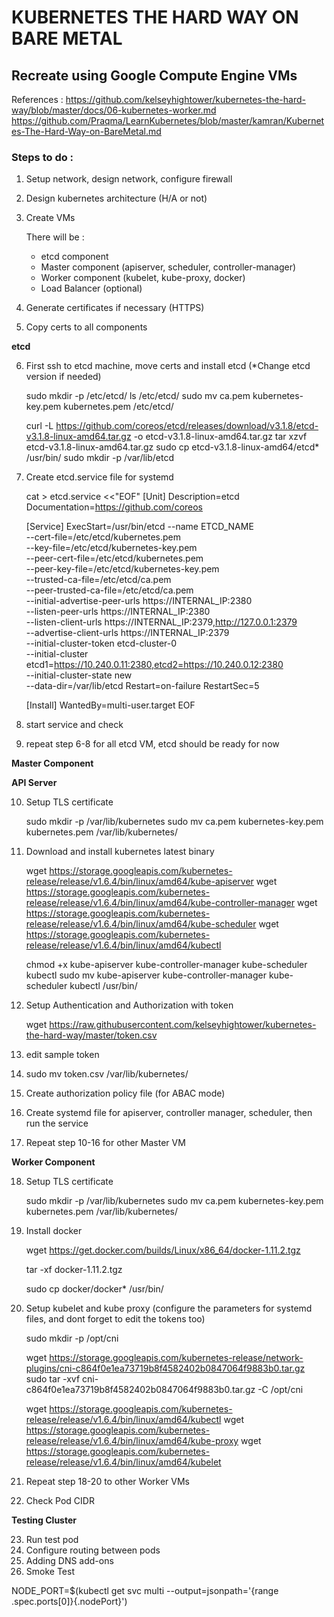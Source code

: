 # KUBERNETES THE HARD WAY ON BARE METAL

## Recreate using Google Compute Engine VMs

References :
https://github.com/kelseyhightower/kubernetes-the-hard-way/blob/master/docs/06-kubernetes-worker.md
https://github.com/Praqma/LearnKubernetes/blob/master/kamran/Kubernetes-The-Hard-Way-on-BareMetal.md

### Steps to do :

1. Setup network, design network, configure firewall
2. Design kubernetes architecture (H/A or not)
3. Create VMs

	There will be :
	- etcd component
	- Master component (apiserver, scheduler, controller-manager)
	- Worker component (kubelet, kube-proxy, docker)
	- Load Balancer (optional)

4. Generate certificates if necessary (HTTPS)
5. Copy certs to all components

**etcd**

6. First ssh to etcd machine, move certs and install etcd (*Change etcd version if needed)
	
	sudo mkdir -p /etc/etcd/
	ls /etc/etcd/
	sudo mv ca.pem kubernetes-key.pem kubernetes.pem /etc/etcd/

	curl -L https://github.com/coreos/etcd/releases/download/v3.1.8/etcd-v3.1.8-linux-amd64.tar.gz -o etcd-v3.1.8-linux-amd64.tar.gz
	tar xzvf etcd-v3.1.8-linux-amd64.tar.gz 
	sudo cp etcd-v3.1.8-linux-amd64/etcd* /usr/bin/
	sudo mkdir -p /var/lib/etcd

7. Create etcd.service file for systemd

	cat > etcd.service <<"EOF"
	[Unit]
	Description=etcd
	Documentation=https://github.com/coreos

	[Service]
	ExecStart=/usr/bin/etcd --name ETCD_NAME \
	  --cert-file=/etc/etcd/kubernetes.pem \
	  --key-file=/etc/etcd/kubernetes-key.pem \
	  --peer-cert-file=/etc/etcd/kubernetes.pem \
	  --peer-key-file=/etc/etcd/kubernetes-key.pem \
	  --trusted-ca-file=/etc/etcd/ca.pem \
	  --peer-trusted-ca-file=/etc/etcd/ca.pem \
	  --initial-advertise-peer-urls https://INTERNAL_IP:2380 \
	  --listen-peer-urls https://INTERNAL_IP:2380 \
	  --listen-client-urls https://INTERNAL_IP:2379,http://127.0.0.1:2379 \
	  --advertise-client-urls https://INTERNAL_IP:2379 \
	  --initial-cluster-token etcd-cluster-0 \
	  --initial-cluster etcd1=https://10.240.0.11:2380,etcd2=https://10.240.0.12:2380 \
	  --initial-cluster-state new \
	  --data-dir=/var/lib/etcd
	Restart=on-failure
	RestartSec=5
	
	[Install]
	WantedBy=multi-user.target
	EOF

8. start service and check
9. repeat step 6-8 for all etcd VM, etcd should be ready for now

**Master Component**

**API Server**

10. Setup TLS certificate

	sudo mkdir -p /var/lib/kubernetes
	sudo mv ca.pem kubernetes-key.pem kubernetes.pem /var/lib/kubernetes/

11. Download and install kubernetes latest binary

	wget https://storage.googleapis.com/kubernetes-release/release/v1.6.4/bin/linux/amd64/kube-apiserver
	wget https://storage.googleapis.com/kubernetes-release/release/v1.6.4/bin/linux/amd64/kube-controller-manager
	wget https://storage.googleapis.com/kubernetes-release/release/v1.6.4/bin/linux/amd64/kube-scheduler
	wget https://storage.googleapis.com/kubernetes-release/release/v1.6.4/bin/linux/amd64/kubectl

	chmod +x kube-apiserver kube-controller-manager kube-scheduler kubectl
	sudo mv kube-apiserver kube-controller-manager kube-scheduler kubectl /usr/bin/

12. Setup Authentication and Authorization with token

	wget https://raw.githubusercontent.com/kelseyhightower/kubernetes-the-hard-way/master/token.csv
	
13. edit sample token
14. sudo mv token.csv /var/lib/kubernetes/
15. Create authorization policy file (for ABAC mode)
16. Create systemd file for apiserver, controller manager, scheduler, then run the service
17. Repeat step 10-16 for other Master VM

**Worker Component**

18. Setup TLS certificate
	
	sudo mkdir -p /var/lib/kubernetes
	sudo mv ca.pem kubernetes-key.pem kubernetes.pem /var/lib/kubernetes/

19. Install docker

	wget https://get.docker.com/builds/Linux/x86_64/docker-1.11.2.tgz

	tar -xf docker-1.11.2.tgz

	sudo cp docker/docker* /usr/bin/

20. Setup kubelet and kube proxy (configure the parameters for systemd files, and dont forget to edit the tokens too)

	sudo mkdir -p /opt/cni

	wget https://storage.googleapis.com/kubernetes-release/network-plugins/cni-c864f0e1ea73719b8f4582402b0847064f9883b0.tar.gz
	sudo tar -xvf cni-c864f0e1ea73719b8f4582402b0847064f9883b0.tar.gz -C /opt/cni

	wget https://storage.googleapis.com/kubernetes-release/release/v1.6.4/bin/linux/amd64/kubectl
	wget https://storage.googleapis.com/kubernetes-release/release/v1.6.4/bin/linux/amd64/kube-proxy
	wget https://storage.googleapis.com/kubernetes-release/release/v1.6.4/bin/linux/amd64/kubelet

21. Repeat step 18-20 to other Worker VMs
22. Check Pod CIDR

**Testing Cluster**

23. Run test pod
24. Configure routing between pods
25. Adding DNS add-ons
26. Smoke Test

 NODE_PORT=$(kubectl get svc multi --output=jsonpath='{range .spec.ports[0]}{.nodePort}')
